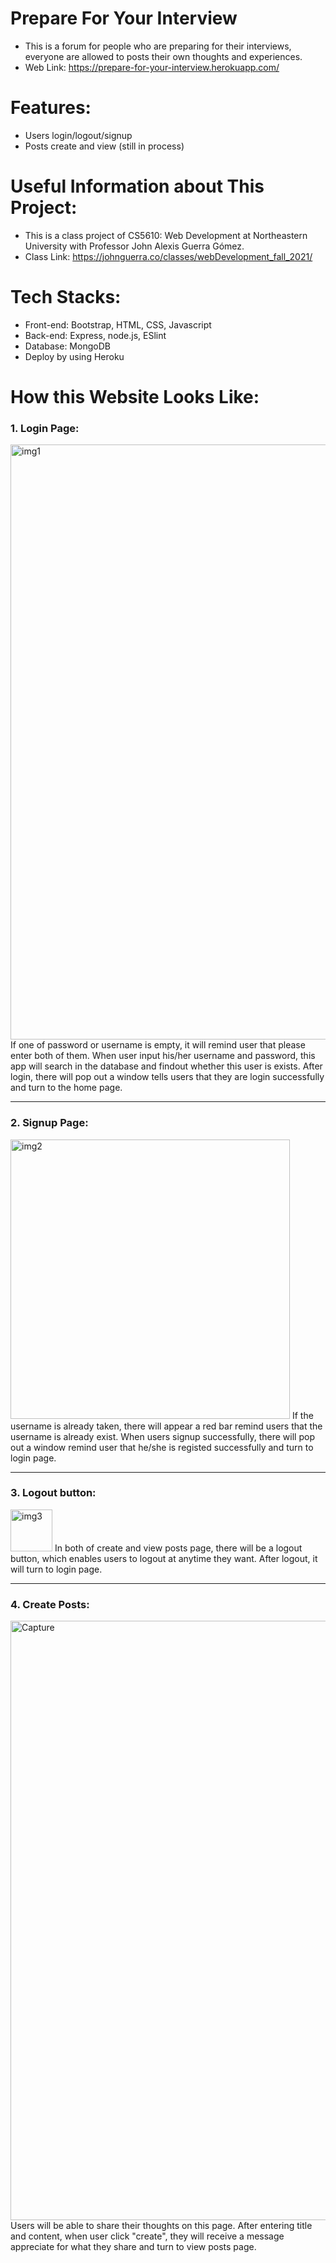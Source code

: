 # Prepare For Your Interview 
- This is a forum for people who are preparing for their interviews, everyone are allowed to posts their own thoughts and experiences.
- Web Link: https://prepare-for-your-interview.herokuapp.com/

# Features:
- Users login/logout/signup
- Posts create and view (still in process)

# Useful Information about This Project:
- This is a class project of CS5610: Web Development at Northeastern University with Professor John Alexis Guerra Gómez.
- Class Link: https://johnguerra.co/classes/webDevelopment_fall_2021/

# Tech Stacks:
- Front-end: Bootstrap, HTML, CSS, Javascript
- Back-end: Express, node.js, ESlint
- Database: MongoDB
- Deploy by using Heroku

# How this Website Looks Like:
### 1. Login Page:
<img width="952" alt="img1" src="https://user-images.githubusercontent.com/77944820/139608734-64ae2ebe-7dc6-4086-86f2-e4d0a8f7edf5.PNG">
If one of password or username is empty, it will remind user that please enter both of them. When user input his/her username and password, this app will search in the database and findout whether this user is exists. After login, there will pop out a window tells users that they are login successfully and turn to the home page.

---

### 2. Signup Page:
<img width="447" alt="img2" src="https://user-images.githubusercontent.com/77944820/139608758-c56a679f-7da6-43d6-819f-950a792cedd2.PNG">
If the username is already taken, there will appear a red bar remind users that the username is already exist. When users signup successfully, there will pop out a window remind user that he/she is registed successfully and turn to login page.

---

### 3. Logout button:
<img width="67" alt="img3" src="https://user-images.githubusercontent.com/77944820/139608766-efb643b0-bffa-4e5e-87ba-8133d0f3196f.PNG">
In both of create and view posts page, there will be a logout button, which enables users to logout at anytime they want. After logout, it will turn to login page.

---

### 4. Create Posts:
<img width="959" alt="Capture" src="https://user-images.githubusercontent.com/77944820/139608776-d0215b9e-fefb-49d0-ace6-3634f22a7e7e.PNG">
Users will be able to share their thoughts on this page. After entering title and content, when user click "create", they will receive a message appreciate for what they share and turn to view posts page.

